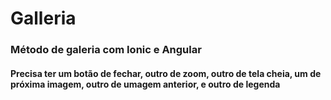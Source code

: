 # Galleria


### Método de galeria com Ionic e Angular

#### Precisa ter um botão de fechar, outro de zoom, outro de tela cheia, um de próxima imagem, outro de umagem anterior, e outro de legenda
